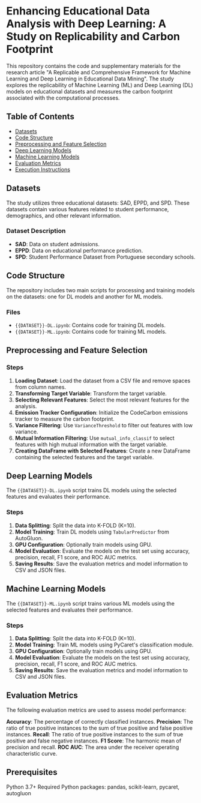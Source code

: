 # Enhancing Educational Data Analysis with Deep Learning: A Study on Replicability and Carbon Footprint

This repository contains the code and supplementary materials for the research article "A Replicable and Comprehensive Framework for Machine Learning and Deep Learning in Educational Data Mining". The study explores the replicability of Machine Learning (ML) and Deep Learning (DL) models on educational datasets and measures the carbon footprint associated with the computational processes.

## Table of Contents

- [Datasets](#datasets)
- [Code Structure](#code-structure)
- [Preprocessing and Feature Selection](#preprocessing-and-feature-selection)
- [Deep Learning Models](#deep-learning-models)
- [Machine Learning Models](#machine-learning-models)
- [Evaluation Metrics](#evaluation-metrics)
- [Execution Instructions](#execution-instructions)

## Datasets

The study utilizes three educational datasets: SAD, EPPD, and SPD. These datasets contain various features related to student performance, demographics, and other relevant information.

### Dataset Description

- **SAD**: Data on student admissions.
- **EPPD**: Data on educational performance prediction.
- **SPD**: Student Performance Dataset from Portuguese secondary schools.

## Code Structure

The repository includes two main scripts for processing and training models on the datasets: one for DL models and another for ML models.

### Files

- `{{DATASET}}-DL.ipynb`: Contains code for training DL models.
- `{{DATASET}}-ML.ipynb`: Contains code for training ML models.

## Preprocessing and Feature Selection

### Steps

1. **Loading Dataset**: Load the dataset from a CSV file and remove spaces from column names.
2. **Transforming Target Variable**: Transform the target variable.
3. **Selecting Relevant Features**: Select the most relevant features for the analysis.
4. **Emission Tracker Configuration**: Initialize the CodeCarbon emissions tracker to measure the carbon footprint.
5. **Variance Filtering**: Use `VarianceThreshold` to filter out features with low variance.
6. **Mutual Information Filtering**: Use `mutual_info_classif` to select features with high mutual information with the target variable.
7. **Creating DataFrame with Selected Features**: Create a new DataFrame containing the selected features and the target variable.

## Deep Learning Models

The `{{DATASET}}-DL.ipynb` script trains DL models using the selected features and evaluates their performance.

### Steps

1. **Data Splitting**: Split the data into K-FOLD (K=10).
2. **Model Training**: Train DL models using `TabularPredictor` from AutoGluon.
3. **GPU Configuration**: Optionally train models using GPU.
4. **Model Evaluation**: Evaluate the models on the test set using accuracy, precision, recall, F1 score, and ROC AUC metrics.
5. **Saving Results**: Save the evaluation metrics and model information to CSV and JSON files.

## Machine Learning Models
The `{{DATASET}}-ML.ipynb` script trains various ML models using the selected features and evaluates their performance.

### Steps
1. **Data Splitting**: Split the data into K-FOLD (K=10).
2. **Model Training**: Train ML models using PyCaret's classification module.
3. **GPU Configuration**: Optionally train models using GPU.
4. **Model Evaluation**: Evaluate the models on the test set using accuracy, precision, recall, F1 score, and ROC AUC metrics.
5. **Saving Results**: Save the evaluation metrics and model information to CSV and JSON files.

## Evaluation Metrics
The following evaluation metrics are used to assess model performance:

**Accuracy**: The percentage of correctly classified instances.
**Precision**: The ratio of true positive instances to the sum of true positive and false positive instances.
**Recall**: The ratio of true positive instances to the sum of true positive and false negative instances.
**F1 Score**: The harmonic mean of precision and recall.
**ROC AUC**: The area under the receiver operating characteristic curve.

## Prerequisites
Python 3.7+
Required Python packages: pandas, scikit-learn, pycaret, autogluon
